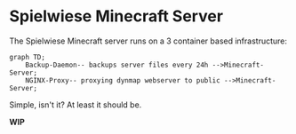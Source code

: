 # Spielwiese Minecraft Server 

The Spielwiese Minecraft server runs on a 3 container based infrastructure:

```mermaid
graph TD;
    Backup-Daemon-- backups server files every 24h -->Minecraft-Server;
    NGINX-Proxy-- proxying dynmap webserver to public -->Minecraft-Server;
```

Simple, isn't it? At least it should be. 


**WIP**
